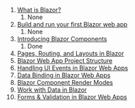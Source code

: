 1. [What is Blazor?](https://youtu.be/sIIfnGqEIds)
    1. None
1. [Build and run your first Blazor web app](https://youtu.be/llDc88XE--Q)
    1. None
1. [Introducing Blazor Components](https://youtu.be/sbXzifvMKXE)
    1. Done
1. [Pages, Routing, and Layouts in Blazor](https://youtu.be/TKDo_hEGPJ0)
1. [Blazor Web App Project Structure](https://youtu.be/JcOAtSU-jJ0)
1. [Handling UI Events in Blazor Web Apps](https://youtu.be/U1H72rASN6I)
1. [Data Binding in Blazor Web Apps](https://youtu.be/HfW9J6CXKZc)
1. [Blazor Component Render Modes](https://youtu.be/HZAdXx7-PnM)
1. [Work with Data in Blazor](https://youtu.be/ZN-CcfEY3Z8)
1. [Forms & Validation in Blazor Web Apps](https://youtu.be/s_XFsK9i4Bc)